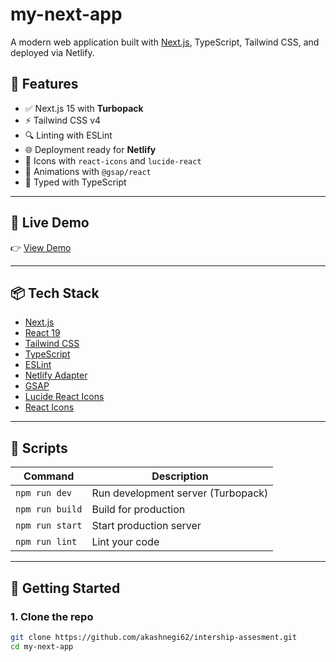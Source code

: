 # my-next-app

A modern web application built with [Next.js](https://nextjs.org/), TypeScript, Tailwind CSS, and deployed via Netlify.

## 🚀 Features

- ✅ Next.js 15 with **Turbopack**
- ⚡️ Tailwind CSS v4
- 🔍 Linting with ESLint
- 🌐 Deployment ready for **Netlify**
- 🎨 Icons with `react-icons` and `lucide-react`
- 🎥 Animations with `@gsap/react`
- 🧠 Typed with TypeScript

---

## 🔗 Live Demo

👉 [View Demo](https://akash-internship-project.netlify.app/)

---

## 📦 Tech Stack

- [Next.js](https://nextjs.org/)
- [React 19](https://react.dev/)
- [Tailwind CSS](https://tailwindcss.com/)
- [TypeScript](https://www.typescriptlang.org/)
- [ESLint](https://eslint.org/)
- [Netlify Adapter](https://github.com/netlify/next-runtime)
- [GSAP](https://greensock.com/gsap/)
- [Lucide React Icons](https://lucide.dev/)
- [React Icons](https://react-icons.github.io/react-icons/)

---

## 📂 Scripts

| Command        | Description                      |
|----------------|----------------------------------|
| `npm run dev`  | Run development server (Turbopack) |
| `npm run build`| Build for production             |
| `npm run start`| Start production server          |
| `npm run lint` | Lint your code                   |

---

## 🚀 Getting Started

### 1. Clone the repo

```bash
git clone https://github.com/akashnegi62/intership-assesment.git
cd my-next-app
